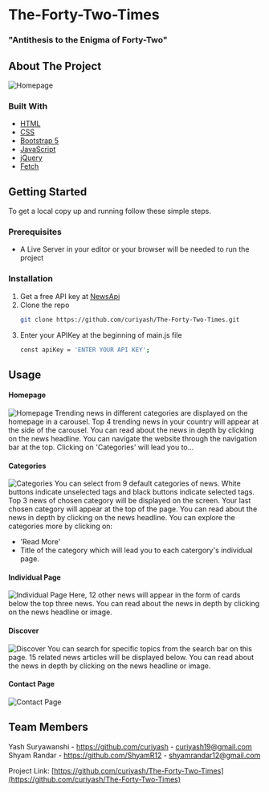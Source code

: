 # The-Forty-Two-Times
### "Antithesis to the Enigma of Forty-Two"
<!-- TABLE OF CONTENTS -->
<!-- ## Table of Contents
  1.
      <a href="#about-the-project">About The Project</a>
      <ul>
        <li><a href="#built-with">Built With</a></li>
      </ul>
    </li>
    <li>
      <a href="#getting-started">Getting Started</a>
      <ul>
        <li><a href="#prerequisites">Prerequisites</a></li>
        <li><a href="#installation">Installation</a></li>
      </ul>
    </li>
    <li><a href="#usage">Usage</a></li>
      <ul>
        <li><a href="#Homepage">Homepage</a></li>
        <li><a href="#Categories">Categories</a></li>
        <li><a href="#Individual Page">Individual Page</a></li>
        <li><a href="#Discover">Discover</a></li>
        <li><a href="#Contact Page">Contact Page</a></li>
      </ul>
    <li><a href="#roadmap">Roadmap</a></li>
    <li><a href="#contributing">Contributing</a></li>
    <li><a href="#license">License</a></li>
    <li><a href="#contact">Contact</a></li>
    <li><a href="#acknowledgements">Acknowledgements</a></li>
  </ol>
</details> -->



<!-- ABOUT THE PROJECT -->
## About The Project

![Homepage](/Screenshots/home.png)

### Built With

* [HTML](https://www.w3.org/TR/html52/)
* [CSS](https://www.w3.org/TR/2001/WD-css3-roadmap-20010523/)
* [Bootstrap 5](https://getbootstrap.com/)
* [JavaScript](https://developer.mozilla.org/en-US/docs/Web/JavaScript)
* [jQuery](https://jquery.com/)
* [Fetch](https://github.github.io/fetch/)

<!-- GETTING STARTED -->
## Getting Started

To get a local copy up and running follow these simple steps.

### Prerequisites
* A Live Server in your editor or your browser will be needed to run the project

### Installation
1. Get a free API key at [NewsApi](https://newsapi.org/)
2. Clone the repo
   ```sh
   git clone https://github.com/curiyash/The-Forty-Two-Times.git
   ```
3. Enter your APIKey at the beginning of main.js file
   ```sh
   const apiKey = 'ENTER YOUR API KEY';
   ```

<!-- USAGE EXAMPLES -->
## Usage
#### Homepage
![Homepage](/Screenshots/home.png)
Trending news in different categories are displayed on the homepage in a carousel. Top 4 trending news in your country will appear at the side of the carousel. You can read about the news in depth by clicking on the news headline. You can navigate the website through the navigation bar at the top. Clicking on 'Categories' will lead you to...

#### Categories
![Categories](/Screenshots/categories.png)
You can select from 9 default categories of news. White buttons indicate unselected tags and black buttons indicate selected tags. Top 3 news of chosen category will be displayed on the screen. Your last chosen category will appear at the top of the page. You can read about the news in depth by clicking on the news headline. You can explore the categories more by clicking on:
* 'Read More'
* Title of the category
which will lead you to each catergory's individual page.

#### Individual Page
![Individual Page](/Screenshots/individual_page.png)
Here, 12 other news will appear in the form of cards below the top three news. You can read about the news in depth by clicking on the news headline or image.

#### Discover
![Discover](/Screenshots/discover.png)
You can search for specific topics from the search bar on this page. 15 related news articles will be displayed below. You can read about the news in depth by clicking on the news headline or image.

#### Contact Page
![Contact Page](/Screenshots/contact.png)

<!-- CONTACT -->
## Team Members

Yash Suryawanshi - https://github.com/curiyash - curiyash19@gmail.com  
Shyam Randar - https://github.com/ShyamR12 - shyamrandar12@gmail.com

Project Link: [https://github.com/curiyash/The-Forty-Two-Times](https://github.com/curiyash/The-Forty-Two-Times)
